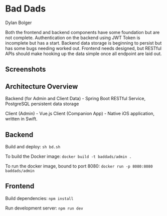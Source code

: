 # Bad Dads
Dylan Bolger



Both the frontend and backend components have some foundation but are not complete.
Authentication on the backend using JWT Token is incomplete but has a start.
Backend data storage is beginning to persist but has some bugs needing worked out.
Frontend needs designed, but RESTful APIs should make hooking up the data simple once all endpoint are laid out.

## Screenshots


## Architecture Overview
Backend (for Admin and Client Data) - Spring Boot RESTful Service, PostgreSQL persistent data storage

Client (Admin) - Vue.js
Client (Companion App) - Native iOS application, written in Swift. 

## Backend

Build and deploy:
`sh bd.sh`

To build the Docker image:
`docker build -t baddads/admin .`

To run the docker image, bound to port 8080:
`docker run -p 8080:8080 baddads/admin`

## Frontend

Build dependencies:
`npm install`

Run development server:
`npm run dev`